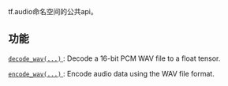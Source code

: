 tf.audio命名空间的公共api。

## 功能
[ `decode_wav(...)` ](https://tensorflow.google.cn/api_docs/python/tf/audio/decode_wav): Decode a 16-bit PCM WAV file to a float tensor.

[ `encode_wav(...)` ](https://tensorflow.google.cn/api_docs/python/tf/audio/encode_wav): Encode audio data using the WAV file format.

